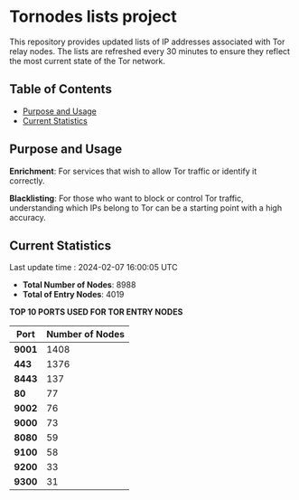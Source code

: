 # Tornodes lists project

This repository provides updated lists of IP addresses associated with Tor relay nodes. The lists are refreshed every 30 minutes to ensure they reflect the most current state of the Tor network.

## Table of Contents

- [Purpose and Usage](#purpose-and-usage)
- [Current Statistics](#current-statistics)


## Purpose and Usage

**Enrichment**: For services that wish to allow Tor traffic or identify it correctly.

**Blacklisting**: For those who want to block or control Tor traffic, understanding which IPs belong to Tor can be a starting point with a high accuracy.

## Current Statistics

Last update time : 2024-02-07 16:00:05 UTC

- **Total Number of Nodes**: 8988
- **Total of Entry Nodes**: 4019

**TOP 10 PORTS USED FOR TOR ENTRY NODES**

| **Port** | **Number of Nodes** |
|------|-----------------|
| **9001**   | 1408  |
| **443**   | 1376  |
| **8443**   | 137  |
| **80**   | 77  |
| **9002**   | 76  |
| **9000**   | 73  |
| **8080**   | 59  |
| **9100**   | 58  |
| **9200**   | 33  |
| **9300**   | 31  |

